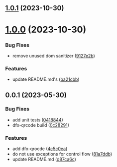 ## [1.0.1](https://github.com/Dafnik/dfts-common/compare/dfx-qrcode-1.0.0...dfx-qrcode-1.0.1) (2023-10-30)

# [1.0.0](https://github.com/Dafnik/dfts-common/compare/dfx-qrcode-0.0.1...dfx-qrcode-1.0.0) (2023-10-30)

### Bug Fixes

- remove unused dom sanitizer ([9127e2b](https://github.com/Dafnik/dfts-common/commit/9127e2baa12e9d0daabd7768431c73869844d715))

### Features

- update README.md's ([ba21cbb](https://github.com/Dafnik/dfts-common/commit/ba21cbb6c9baa00accc1c17f7211dc2d0deed9e4))

## 0.0.1 (2023-05-30)

### Bug Fixes

- add unit tests ([0418844](https://github.com/Dafnik/dfts-common/commit/04188449d37fdb4c5201e8f2b572e7b4a7a6d6d9))
- dfx-qrcode build ([0c28291](https://github.com/Dafnik/dfts-common/commit/0c282915daa13054a3831b3413f865dd8f249928))

### Features

- add dfx-qrocde ([4c5c0ea](https://github.com/Dafnik/dfts-common/commit/4c5c0eac0af679fb60148ca9ad246f46c76ef915))
- do not use exceptions for control flow ([81a7ddb](https://github.com/Dafnik/dfts-common/commit/81a7ddbc6d33ee95375a8702470a84e591371403))
- update README.md ([d87ca6c](https://github.com/Dafnik/dfts-common/commit/d87ca6c5f7bc9ee3bcbb8d65e8e0b44f0d2d7806))
